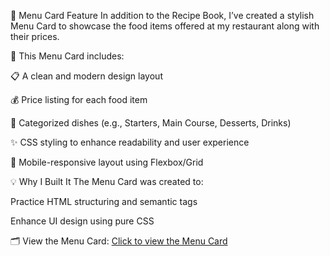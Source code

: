 🧾 Menu Card Feature
In addition to the Recipe Book, I’ve created a stylish Menu Card to showcase the food items offered at my restaurant along with their prices.

🍴 This Menu Card includes:

📋 A clean and modern design layout

💰 Price listing for each food item

🍕 Categorized dishes (e.g., Starters, Main Course, Desserts, Drinks)

✨ CSS styling to enhance readability and user experience

📱 Mobile-responsive layout using Flexbox/Grid

💡 Why I Built It
The Menu Card was created to:

Practice HTML structuring and semantic tags

Enhance UI design using pure CSS

🗂️ View the Menu Card:
[Click to view the Menu Card](./project1.html)
